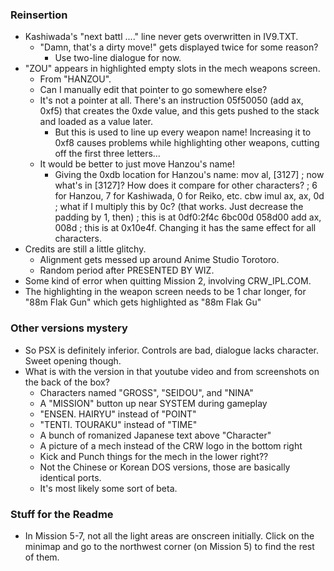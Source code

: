 ### Reinsertion
* Kashiwada's "next battl ...." line never gets overwritten in IV9.TXT.
	* "Damn, that's a dirty move!" gets displayed twice for some reason?
		* Use two-line dialogue for now.
* "ZOU" appears in highlighted empty slots in the mech weapons screen.
	* From "HANZOU".
	* Can I manually edit that pointer to go somewhere else?
	* It's not a pointer at all. There's an instruction 05f50050 (add ax, 0xf5) that creates the 0xde value, and this gets pushed to the stack and loaded as a value later.
		* But this is used to line up every weapon name! Increasing it to 0xf8 causes problems while highlighting other weapons, cutting off the first three letters...
	* It would be better to just move Hanzou's name!
		* Giving the 0xdb location for Hanzou's name:
mov al, [3127]    ; now what's in [3127]? How does it compare for other characters?
				  ; 6 for Hanzou, 7 for Kashiwada, 0 for Reiko, etc.
cbw
imul ax, ax, 0d       ; what if I multiply this by 0c? (that works. Just decrease the padding by 1, then)
                      ; this is at 0df0:2f4c 6bc00d
058d00 add ax, 008d   ; this is at 0x10e4f. Changing it has the same effect for all characters.
* Credits are still a little glitchy.
	* Alignment gets messed up around Anime Studio Torotoro.
	* Random period after PRESENTED BY WIZ.
* Some kind of error when quitting Mission 2, involving CRW_IPL.COM.
* The highlighting in the weapon screen needs to be 1 char longer, for "88m Flak Gun" which gets highlighted as "88m Flak Gu"

### Other versions mystery
* So PSX is definitely inferior. Controls are bad, dialogue lacks character. Sweet opening though.
* What is with the version in that youtube video and from screenshots on the back of the box?
	* Characters named "GROSS", "SEIDOU", and "NINA"
	* A "MISSION" button up near SYSTEM during gameplay
	* "ENSEN. HAIRYU" instead of "POINT"
	* "TENTI. TOURAKU" instead of "TIME"
	* A bunch of romanized Japanese text above "Character"
	* A picture of a mech instead of the CRW logo in the bottom right
	* Kick and Punch things for the mech in the lower right??
	* Not the Chinese or Korean DOS versions, those are basically identical ports.
	* It's most likely some sort of beta.

### Stuff for the Readme
* In Mission 5-7, not all the light areas are onscreen initially. Click on the minimap and go to the northwest corner (on Mission 5) to find the rest of them.